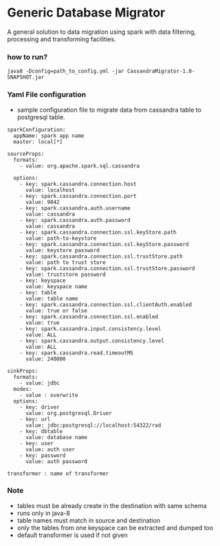# Generic Database Migrator

A general solution to data migration using spark with data filtering, processing and transforming facilities.

### how to run?
```
java8 -Dconfig=path_to_config.yml -jar CassandraMigrator-1.0-SNAPSHOT.jar
```

### Yaml File configuration

- sample configuration file to migrate data from cassandra  table to postgresql table.

```
sparkConfiguration:
  appName: spark app name
  master: local[*]

sourceProps:
  formats:
    - value: org.apache.spark.sql.cassandra

  options:
    - key: spark.cassandra.connection.host
      value: localhost
    - key: spark.cassandra.connection.port
      value: 9042
    - key: spark.cassandra.auth.username
      value: cassandra
    - key: spark.cassandra.auth.password
      value: cassandra
    - key: spark.cassandra.connection.ssl.keyStore.path
      value: path-to-keystore 
    - key: spark.cassandra.connection.ssl.keyStore.password
      value: keystore password
    - key: spark.cassandra.connection.ssl.trustStore.path
      value: path to trust store
    - key: spark.cassandra.connection.ssl.trustStore.password
      value: truststore password
    - key: keyspace
      value: keyspace name
    - key: table
      value: table name
    - key: spark.cassandra.connection.ssl.clientAuth.enabled
      value: true or false
    - key: spark.cassandra.connection.ssl.enabled
      value: true
    - key: spark.cassandra.input.consistency.level
      value: ALL
    - key: spark.cassandra.output.consistency.level
      value: ALL
    - key: spark.cassandra.read.timeoutMS
      value: 240000

sinkProps:
  formats:
    - value: jdbc
  modes:
    - value : overwrite
  options:
    - key: driver
      value: org.postgresql.Driver
    - key: url
      value: jdbc:postgresql://localhost:54322/rad
    - key: dbtable
      value: database name
    - key: user
      value: auth user
    - key: password
      value: auth password

transformer : name of transformer
```
### Note
- tables must be already create in the destination with same schema
- runs only in java-8
- table names must match in source and destination
- only the tables from one keyspace can be extracted and dumped too
- default transformer is used if not given
